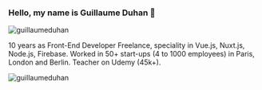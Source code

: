 ### Hello, my name is Guillaume Duhan 👋

<img src="https://guillaumeduhan.com/BANNER.png" alt="guillaumeduhan" />

10 years as Front-End Developer Freelance, speciality in Vue.js, Nuxt.js, Node.js, Firebase. Worked in 50+ start-ups (4 to 1000 employees) in Paris, London and Berlin. Teacher on Udemy (45k+).

<img src="https://komarev.com/ghpvc/?username=guillaumeduhan&label=Views%20&color=aa19ff&style=plastic" alt="guillaumeduhan" />

<!--
## Tech stack

![JavaScript](https://img.shields.io/badge/JavaScript-F7DF1E?style=for-the-badge&logo=javascript&logoColor=black)
![TypeScript](https://img.shields.io/badge/TypeScript-007ACC?style=for-the-badge&logo=typescript&logoColor=white)
![Docker](https://img.shields.io/badge/docker%20-%230db7ed.svg?&style=for-the-badge&logo=docker&logoColor=white)
-->

<!--
**guillaumeduhan/guillaumeduhan** is a ✨ _special_ ✨ repository because its `README.md` (this file) appears on your GitHub profile.

Here are some ideas to get you started:

- 🔭 I’m currently working on ...
- 🌱 I’m currently learning ...
- 👯 I’m looking to collaborate on ...
- 🤔 I’m looking for help with ...
- 💬 Ask me about ...
- 📫 How to reach me: ...
- 😄 Pronouns: ...
- ⚡ Fun fact: ...
-->
